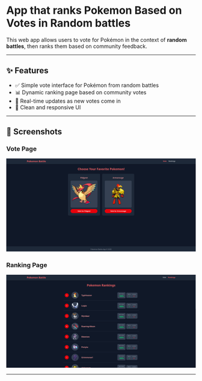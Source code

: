 # App that ranks Pokemon Based on Votes in Random battles

This web app allows users to vote for Pokémon in the context of **random battles**, then ranks them based on community feedback.

---

## ✨ Features

- ✅ Simple vote interface for Pokémon from random battles  
- 📊 Dynamic ranking page based on community votes  
- 🔄 Real-time updates as new votes come in  
- 🎨 Clean and responsive UI

---

## 📸 Screenshots

### Vote Page
![Vote Page](docs/images/vote.png)

### Ranking Page
![Ranking Page](docs/images/Ranking.png)

---